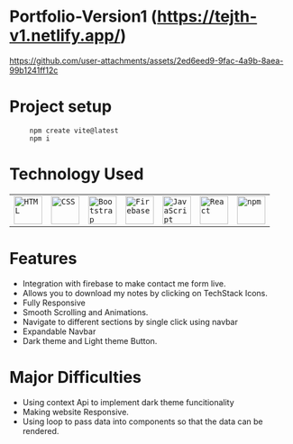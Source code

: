 ﻿# Portfolio-Version1 (https://tejth-v1.netlify.app/)

https://github.com/user-attachments/assets/2ed6eed9-9fac-4a9b-8aea-99b1241ff12c

 # Project setup
 ```
      npm create vite@latest 
      npm i
```


# Technology Used
<div >
	<table>
		<tr>
			<td><code><img width="50" src="https://raw.githubusercontent.com/marwin1991/profile-technology-icons/refs/heads/main/icons/html.png" alt="HTML" title="HTML"/></code></td>
			<td><code><img width="50" src="https://raw.githubusercontent.com/marwin1991/profile-technology-icons/refs/heads/main/icons/css.png" alt="CSS" title="CSS"/></code></td>
			<td><code><img width="50" src="https://raw.githubusercontent.com/marwin1991/profile-technology-icons/refs/heads/main/icons/bootstrap.png" alt="Bootstrap" title="Bootstrap"/></code></td>
			<td><code><img width="50" src="https://raw.githubusercontent.com/marwin1991/profile-technology-icons/refs/heads/main/icons/firebase.png" alt="Firebase" title="Firebase"/></code></td>
			<td><code><img width="50" src="https://raw.githubusercontent.com/marwin1991/profile-technology-icons/refs/heads/main/icons/javascript.png" alt="JavaScript" title="JavaScript"/></code></td>
			<td><code><img width="50" src="https://raw.githubusercontent.com/marwin1991/profile-technology-icons/refs/heads/main/icons/react.png" alt="React" title="React"/></code></td>
			<td><code><img width="50" src="https://raw.githubusercontent.com/marwin1991/profile-technology-icons/refs/heads/main/icons/npm.png" alt="npm" title="npm"/></code></td>
		</tr>
	</table>
</div>

# Features
<ul>
  <li>Integration with firebase to make contact me form live.</li>
  <li>Allows you to download my notes by clicking on TechStack Icons.</li>
  <li>Fully Responsive</li>
  <li>Smooth Scrolling and Animations.</li>
  <li>Navigate to different sections by single click using navbar </li>
  <li>Expandable Navbar</li>
  <li>Dark theme and Light theme Button.</li>
</ul>

# Major Difficulties 
<ul>
  <li>Using context Api to implement dark theme funcitionality</li>
  <li>Making website Responsive.</li>
  <li> Using loop to pass data into components so that the data can be rendered.</li>
</ul>
